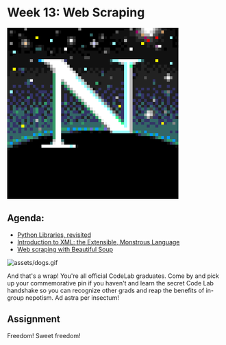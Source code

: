 # Week 13: Web Scraping
![assets/netscape.gif](assets/netscape.gif)

## Agenda:
- [Python Libraries, revisited](lesson.md#python-libraries-revisited)
- [Introduction to XML: the Extensible, Monstrous Language](lesson.md#xml)
- [Web scraping with Beautiful Soup](lesson.md#web-scraping)

![assets/dogs.gif](assets/dogs.gif)

And that's a wrap! You're all official CodeLab graduates. Come by and pick up your commemorative pin if you haven't and learn the secret Code Lab handshake so you can recognize other grads and reap the benefits of in-group nepotism. Ad astra per insectum!

## Assignment

Freedom! Sweet freedom!